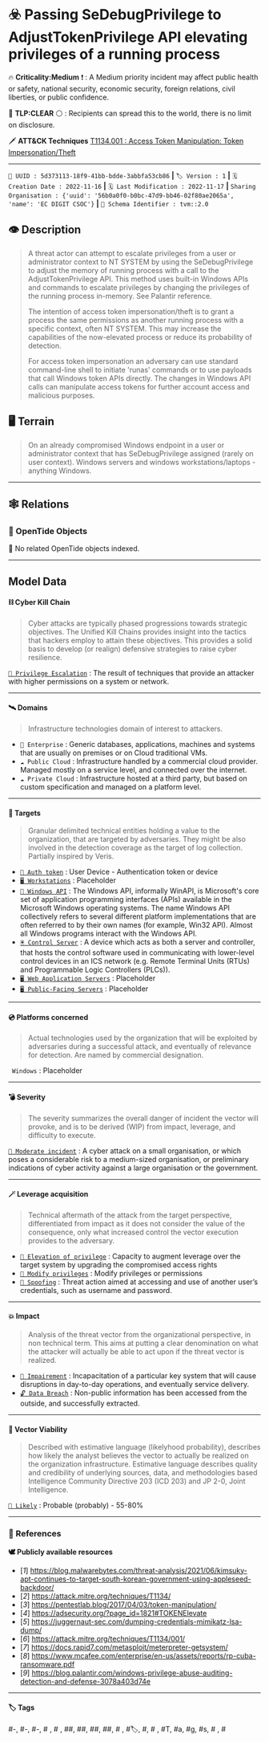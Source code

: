 

# ☣️ Passing SeDebugPrivilege to AdjustTokenPrivilege API elevating privileges of a running process

🔥 **Criticality:Medium** ❗ : A Medium priority incident may affect public health or safety, national security, economic security, foreign relations, civil liberties, or public confidence. 

🚦 **TLP:CLEAR** ⚪ : Recipients can spread this to the world, there is no limit on disclosure.


🗡️ **ATT&CK Techniques** [T1134.001 : Access Token Manipulation: Token Impersonation/Theft](https://attack.mitre.org/techniques/T1134/001 'Adversaries may duplicate then impersonate another users existing token to escalate privileges and bypass access controls For example, an adversary ca')



---

`🔑 UUID : 5d373113-18f9-41bb-bdde-3abbfa53cb86` **|** `🏷️ Version : 1` **|** `🗓️ Creation Date : 2022-11-16` **|** `🗓️ Last Modification : 2022-11-17` **|** `Sharing Organisation : {'uuid': '56b0a0f0-b0bc-47d9-bb46-02f80ae2065a', 'name': 'EC DIGIT CSOC'}` **|** `🧱 Schema Identifier : tvm::2.0`


## 👁️ Description

> A threat actor can attempt to escalate privileges from a user or 
> administrator context to NT SYSTEM by using the SeDebugPrivilege to adjust 
> the memory of running process with a call to the AdjustTokenPrivilege API. 
> This method uses built-in Windows APIs and commands to escalate privileges 
> by changing the privileges of the running process in-memory. See Palantir 
> reference. 
> 
> The intention of access token impersonation/theft is to grant a process the 
> same permissions as another running process with a specific context, often 
> NT SYSTEM. This may increase the capabilities of the now-elevated process 
> or reduce its probability of detection.
> 
> For access token impersonation an adversary can use standard command-line 
> shell to initiate 'runas' commands or to use payloads that call Windows 
> token APIs directly. The changes in Windows API calls can manipulate 
> access tokens for further account access and malicious purposes. 
> 



## 🖥️ Terrain 

 > On an already compromised Windows endpoint in a user or administrator 
> context that has SeDebugPrivilege assigned (rarely on user context). 
> Windows servers and windows workstations/laptops - anything 
> Windows.
> 

---

## 🕸️ Relations



### 🌊 OpenTide Objects
🚫 No related OpenTide objects indexed.





---

## Model Data

#### **⛓️ Cyber Kill Chain**

 > Cyber attacks are typically phased progressions towards strategic objectives. The Unified Kill Chains provides insight into the tactics that hackers employ to attain these objectives. This provides a solid basis to develop (or realign) defensive strategies to raise cyber resilience.

 [`🥸 Privilege Escalation`](https://www.unifiedkillchain.com/assets/The-Unified-Kill-Chain.pdf) : The result of techniques that provide an attacker with higher permissions on a system or network.

---

#### **🛰️ Domains**

 > Infrastructure technologies domain of interest to attackers.

  - `🏢 Enterprise` : Generic databases, applications, machines and systems that are usually on premises or on Cloud traditional VMs.
 - `☁️ Public Cloud` : Infrastructure handled by a commercial cloud provider. Managed mostly on a service level, and connected over the internet.
 - `☁️ Private Cloud` : Infrastructure hosted at a third party, but based on custom specification and managed on a platform level.

---

#### **🎯 Targets**

 > Granular delimited technical entities holding a value to the organization, that are targeted by adversaries. They might be also involved in the detection coverage as the target of log collection. Partially inspired by Veris.

  - [`🔐 Auth token`](http://veriscommunity.net/enums.html#section-asset) : User Device - Authentication token or device
 - [`🖥️ Workstations`](http://veriscommunity.net/enums.html#section-asset) : Placeholder
 - [`🧩 Windows API`](https://learn.microsoft.com/en-us/windows/win32/apiindex/windows-api-list) : The Windows API, informally WinAPI, is Microsoft's core set of application programming interfaces (APIs) available in the Microsoft Windows operating systems. The name Windows API collectively refers to several different platform implementations that are often referred to by their own names (for example, Win32 API). Almost all Windows programs interact with the Windows API.
 - [`🖲️ Control Server`](https://collaborate.mitre.org/attackics/index.php/Control_Server) : A device which acts as both a server and controller, that hosts the control software used in communicating with lower-level control devices in an ICS network (e.g. Remote Terminal Units (RTUs) and Programmable Logic Controllers (PLCs)).
 - [`🖥️ Web Application Servers`](http://veriscommunity.net/enums.html#section-asset) : Placeholder
 - [`🖥️ Public-Facing Servers`](http://veriscommunity.net/enums.html#section-asset) : Placeholder

---

#### **💿 Platforms concerned**

 > Actual technologies used by the organization that will be exploited by adversaries during a successful attack, and eventually of relevance for detection. Are named by commercial designation.

 ` Windows` : Placeholder

---

#### **💣 Severity**

 > The severity summarizes the overall danger of incident the vector will provoke, and is to be derived (WIP) from impact, leverage, and difficulty to execute.

 [`🧨 Moderate incident`](https://www.ncsc.gov.uk/news/new-cyber-attack-categorisation-system-improve-uk-response-incidents) : A cyber attack on a small organisation, or which poses a considerable risk to a medium-sized organisation, or preliminary indications of cyber activity against a large organisation or the government.

---

#### **🪄 Leverage acquisition**

 > Technical aftermath of the attack from the target perspective, differentiated from impact as it does not consider the value of the consequence, only what increased control the vector execution provides to the adversary.

  - [`💅 Elevation of privilege`](https://owasp.org/www-community/Threat_Modeling_Process#stride) : Capacity to augment leverage over the target system by upgrading the compromised access rights
 - [`💅 Modify privileges`](https://owasp.org/www-community/Threat_Modeling_Process#stride) : Modify privileges or permissions
 - [`👻 Spoofing`](https://owasp.org/www-community/Threat_Modeling_Process#stride) : Threat action aimed at accessing and use of another user’s credentials, such as username and password.

---

#### **💥 Impact**

 > Analysis of the threat vector from the organizational perspective, in non technical term. This aims at putting a clear denomination on what the attacker will actually be able to act upon if the threat vector is realized.

  - [`🩼 Impairement`](http://veriscommunity.net/enums.html#section-impact) : Incapacitation of a particular key system that will cause disruptions in day-to-day operations, and eventually service delivery.
 - [`🔓 Data Breach`](http://veriscommunity.net/enums.html#section-impact) : Non-public information has been accessed from the outside, and successfully extracted.

---

#### **🎲 Vector Viability**

 > Described with estimative language (likelyhood probability), describes how likely the analyst believes the vector to actually be realized on the organization infrastructure. Estimative language describes quality and credibility of underlying sources, data, and methodologies based Intelligence Community Directive 203 (ICD 203) and JP 2-0, Joint Intelligence.

 [`🧐 Likely`](https://www.dni.gov/files/documents/ICD/ICD%20203%20Analytic%20Standards.pdf) : Probable (probably) - 55-80%

---



### 🔗 References



**🕊️ Publicly available resources**

- [_1_] https://blog.malwarebytes.com/threat-analysis/2021/06/kimsuky-apt-continues-to-target-south-korean-government-using-appleseed-backdoor/
- [_2_] https://attack.mitre.org/techniques/T1134/
- [_3_] https://pentestlab.blog/2017/04/03/token-manipulation/
- [_4_] https://adsecurity.org/?page_id=1821#TOKENElevate
- [_5_] https://juggernaut-sec.com/dumping-credentials-mimikatz-lsa-dump/
- [_6_] https://attack.mitre.org/techniques/T1134/001/
- [_7_] https://docs.rapid7.com/metasploit/meterpreter-getsystem/
- [_8_] https://www.mcafee.com/enterprise/en-us/assets/reports/rp-cuba-ransomware.pdf
- [_9_] https://blog.palantir.com/windows-privilege-abuse-auditing-detection-and-defense-3078a403d74e

[1]: https://blog.malwarebytes.com/threat-analysis/2021/06/kimsuky-apt-continues-to-target-south-korean-government-using-appleseed-backdoor/
[2]: https://attack.mitre.org/techniques/T1134/
[3]: https://pentestlab.blog/2017/04/03/token-manipulation/
[4]: https://adsecurity.org/?page_id=1821#TOKENElevate
[5]: https://juggernaut-sec.com/dumping-credentials-mimikatz-lsa-dump/
[6]: https://attack.mitre.org/techniques/T1134/001/
[7]: https://docs.rapid7.com/metasploit/meterpreter-getsystem/
[8]: https://www.mcafee.com/enterprise/en-us/assets/reports/rp-cuba-ransomware.pdf
[9]: https://blog.palantir.com/windows-privilege-abuse-auditing-detection-and-defense-3078a403d74e

---

#### 🏷️ Tags

#-, #-, #-, #
, #
, ##, ##, ##, ##, # , #🏷, #️, # , #T, #a, #g, #s, #
, #


